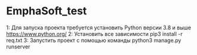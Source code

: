 # EmphaSoft_test

1: Для запуска проекта требуется установить Python версии 3.8 и выше https://www.python.org/
2: Установить все зависимости pip3 install -r req.txt
3: Запустить проект с помощью команды python3 manage.py runserver
